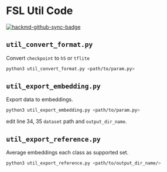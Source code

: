 # FSL Util Code

[![hackmd-github-sync-badge](https://hackmd.io/nQElH4AyS3SF9ZijfrdSSA/badge)](https://hackmd.io/nQElH4AyS3SF9ZijfrdSSA)


## `util_convert_format.py`

Convert `checkpoint` to `h5` or `tflite`

```bash
python3 util_convert_format.py <path/to/param.py>
```

## `util_export_embedding.py`

Export data to embeddings.

```bash
python3 util_export_embedding.py <path/to/param.py>
```

edit line 34, 35 `dataset` path and `output_dir_name`.

## `util_export_reference.py`

Average embeddings each class as supported set.

```bash
python3 util_export_reference.py <path/to/output_dir_name/>
```